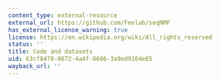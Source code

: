 ```yaml
---
content_type: external-resource
external_url: https://github.com/Feelab/seqNMF
has_external_license_warning: true
license: https://en.wikipedia.org/wiki/All_rights_reserved
status: ''
title: Code and datasets
uid: 63cf8478-8672-4a4f-8606-3a9ed9164e65
wayback_url: ''
---
```

